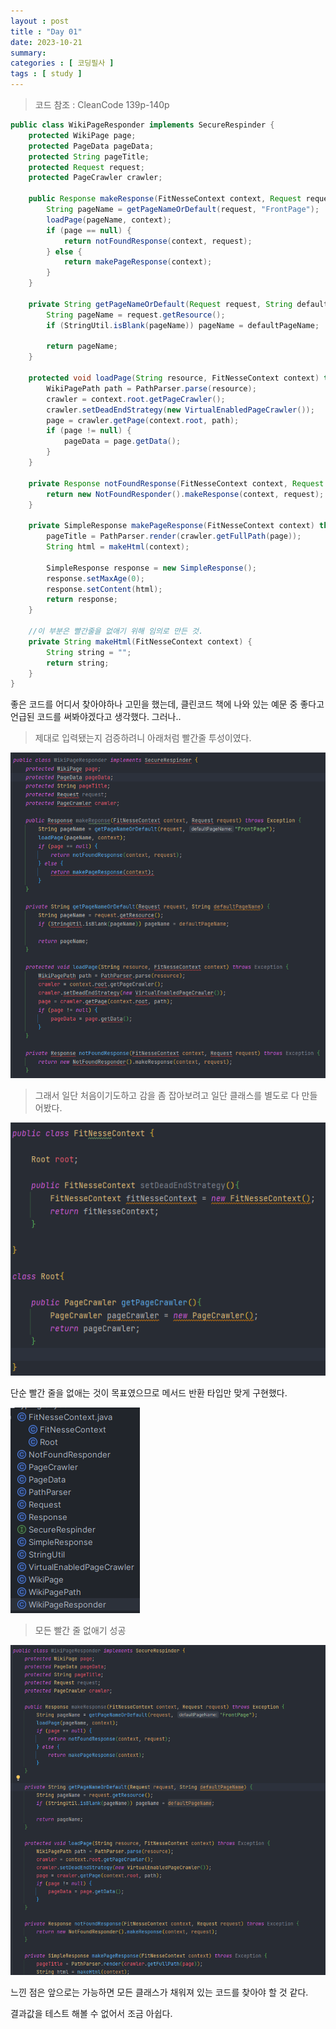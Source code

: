 ```yaml
---
layout : post
title : "Day 01"
date: 2023-10-21
summary: 
categories : [ 코딩필사 ]
tags : [ study ]
---
```


> 코드 참조 : CleanCode 139p-140p

```java
public class WikiPageResponder implements SecureRespinder {
    protected WikiPage page;
    protected PageData pageData;
    protected String pageTitle;
    protected Request request;
    protected PageCrawler crawler;

    public Response makeResponse(FitNesseContext context, Request request) throws Exception {
        String pageName = getPageNameOrDefault(request, "FrontPage");
        loadPage(pageName, context);
        if (page == null) {
            return notFoundResponse(context, request);
        } else {
            return makePageResponse(context);
        }
    }

    private String getPageNameOrDefault(Request request, String defaultPageName) {
        String pageName = request.getResource();
        if (StringUtil.isBlank(pageName)) pageName = defaultPageName;

        return pageName;
    }

    protected void loadPage(String resource, FitNesseContext context) throws Exception {
        WikiPagePath path = PathParser.parse(resource);
        crawler = context.root.getPageCrawler();
        crawler.setDeadEndStrategy(new VirtualEnabledPageCrawler());
        page = crawler.getPage(context.root, path);
        if (page != null) {
            pageData = page.getData();
        }
    }

    private Response notFoundResponse(FitNesseContext context, Request request) throws Exception {
        return new NotFoundResponder().makeResponse(context, request);
    }

    private SimpleResponse makePageResponse(FitNesseContext context) throws Exception {
        pageTitle = PathParser.render(crawler.getFullPath(page));
        String html = makeHtml(context);

        SimpleResponse response = new SimpleResponse();
        response.setMaxAge(0);
        response.setContent(html);
        return response;
    }

    //이 부분은 빨간줄을 없애기 위해 임의로 만든 것.
    private String makeHtml(FitNesseContext context) {
        String string = "";
        return string;
    }
}
```

좋은 코드를 어디서 찾아야하나 고민을 했는데, 클린코드 책에 나와 있는 예문 중 좋다고 언급된 코드를 써봐야겠다고 생각했다. 그러나..

> 제대로 입력됐는지 검증하려니 아래처럼 빨간줄 투성이였다.

![img.png](./img/001/img.png)


> 그래서 일단 처음이기도하고 감을 좀 잡아보려고 일단 클래스를 별도로 다 만들어봤다.

![img_3.png](./img/001/img_3.png)

단순 빨간 줄을 없애는 것이 목표였으므로 메서드 반환 타입만 맞게 구현했다.

![img_1.png](./img/001/img_1.png)

> 모든 빨간 줄 없애기 성공

![img_4.png](./img/001/img_4.png)


느낀 점은 앞으로는 가능하면 모든 클래스가 채워져 있는 코드를 찾아야 할 것 같다.

결과값을 테스트 해볼 수 없어서 조금 아쉽다.
